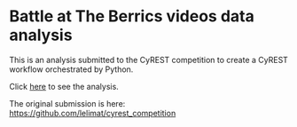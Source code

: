 # Battle at The Berrics videos data analysis

This is an analysis submitted to the CyREST competition to create a CyREST workflow orchestrated by Python.

Click [here](https://github.com/cytoscape/cytoscape-automation/blob/master/for-scripters/Python/Lima_data_mining_%26_visualization_-_2017_CyREST_Challenge/Youtube%20data%20analysis%20(The%20Berrics).ipynb) to see the analysis.

The original submission is here: https://github.com/lelimat/cyrest_competition
